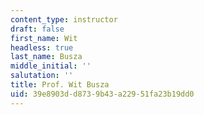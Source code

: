 ```yaml
---
content_type: instructor
draft: false
first_name: Wit
headless: true
last_name: Busza
middle_initial: ''
salutation: ''
title: Prof. Wit Busza
uid: 39e8903d-d873-9b43-a229-51fa23b19dd0
---
```

